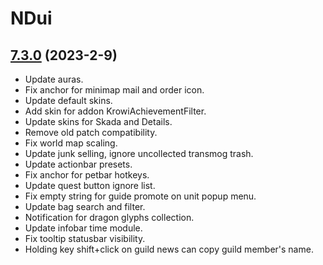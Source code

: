 # NDui

## [7.3.0](https://github.com/siweia/NDui/tree/7.3.0) (2023-2-9)

- Update auras.
- Fix anchor for minimap mail and order icon.
- Update default skins.
- Add skin for addon KrowiAchievementFilter.
- Update skins for Skada and Details.
- Remove old patch compatibility.
- Fix world map scaling.
- Update junk selling, ignore uncollected transmog trash.
- Update actionbar presets.
- Fix anchor for petbar hotkeys.
- Update quest button ignore list.
- Fix empty string for guide promote on unit popup menu.
- Update bag search and filter.
- Notification for dragon glyphs collection.
- Update infobar time module.
- Fix tooltip statusbar visibility.
- Holding key shift+click on guild news can copy guild member's name.